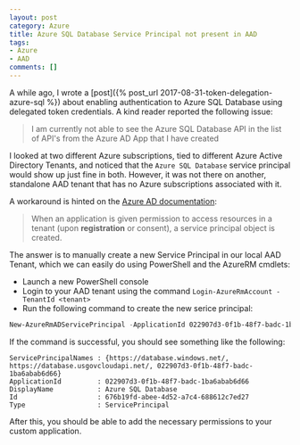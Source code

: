 ```yaml
---
layout: post
category: Azure
title: Azure SQL Database Service Principal not present in AAD
tags:
- Azure
- AAD
comments: []
---
```

A while ago, I wrote a [post]({% post_url 2017-08-31-token-delegation-azure-sql %}) about enabling
authentication to Azure SQL Database using delegated token credentials. A kind reader reported the
following issue:

> I am currently not able to see the Azure SQL Database API in the list of API's from the Azure AD
> App that I have created

I looked at two different Azure subscriptions, tied to different Azure Active Directory Tenants,
and noticed that the `Azure SQL Database` service principal would show up just fine in both. However,
it was not there on another, standalone AAD tenant that has no Azure subscriptions associated with it.

A workaround is hinted on the [Azure AD documentation](https://docs.microsoft.com/en-us/azure/active-directory/develop/active-directory-application-objects):

> When an application is given permission to access resources in a tenant (upon __registration__ or consent),
> a service principal object is created.

The answer is to manually create a new Service Principal in our local AAD Tenant, which we can
easily do using PowerShell and the AzureRM cmdlets:

* Launch a new PowerShell console
* Login to your AAD tenant using the command `Login-AzureRmAccount -TenantId <tenant>`
* Run the following command to create the new serice principal:

```ps1
New-AzureRmADServicePrincipal -ApplicationId 022907d3-0f1b-48f7-badc-1ba6abab6d66
```

If the command is successful, you should see something like the following:

```text
ServicePrincipalNames : {https://database.windows.net/, https://database.usgovcloudapi.net/, 022907d3-0f1b-48f7-badc-1ba6abab6d66}
ApplicationId         : 022907d3-0f1b-48f7-badc-1ba6abab6d66
DisplayName           : Azure SQL Database
Id                    : 676b19fd-abee-4d52-a7c4-688612c7ed27
Type                  : ServicePrincipal
```

After this, you should be able to add the necessary permissions to your custom application.